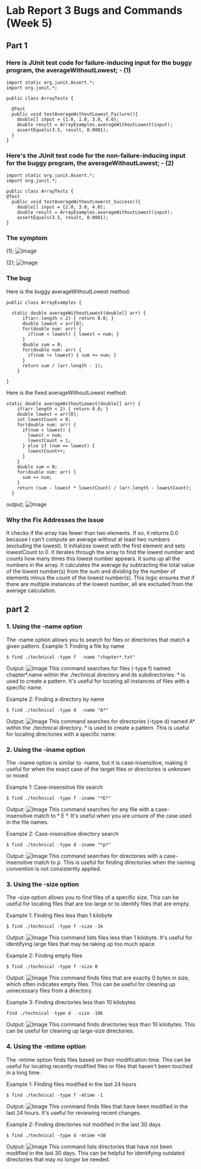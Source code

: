 # Lab Report 3  Bugs and Commands (Week 5)

## Part 1

### Here is JUnit test code for failure-inducing input for the buggy program, the averageWithoutLowest; - (1)

```
import static org.junit.Assert.*;
import org.junit.*;

public class ArrayTests {

  @Test
  public void testAverageWithoutLowest_Failure(){
    double[] input = {1.0, 1.0, 3.0, 4.0};
    double result = ArrayExamples.averageWithoutLowest(input);
    assertEquals(3.5, result, 0.0001);
  }
}
```

### Here's the JUnit test code for the non-failure-inducing input for the buggy program, the averageWithoutLowest; - (2)
```
import static org.junit.Assert.*;
import org.junit.*;

public class ArrayTests {
@Test
  public void testAverageWithoutLowerst_Success(){
    double[] input = {2.0, 3.0, 4.0};
    double result = ArrayExamples.averageWithoutLowest(input);
    assertEquals(3.5, result, 0.0001);
}
```

### The symptom
(1);
![Image](failure.png)

(2);
![Image](non-failure.png)

### The bug

Here is the buggy averageWithoutLowest method:

```
public class ArrayExamples {

  static double averageWithoutLowest(double[] arr) {
      if(arr.length < 2) { return 0.0; }
      double lowest = arr[0];
      for(double num: arr) {
        if(num < lowest) { lowest = num; }
      }
      double sum = 0;
      for(double num: arr) {
        if(num != lowest) { sum += num; }
      }
      return sum / (arr.length - 1);
    }

}
```

Here is the fixed averageWithoutLowest method:
```
static double averageWithoutLowest(double[] arr) {
    if(arr.length < 2) { return 0.0; }
    double lowest = arr[0];
    int lowestCount = 0;
    for(double num: arr) {
      if(num < lowest) {
        lowest = num;
        lowestCount = 1;
      } else if (num == lowest) {
        lowestCount++;
      }
    }
    double sum = 0;
    for(double num: arr) {
      sum += num;
    }
    return (sum - lowest * lowestCount) / (arr.length - lowestCount);
  }

```
output;
![Image](output.png)

### Why the Fix Addresses the Issue

It checks if the array has fewer than two elements. If so, it returns 0.0 because I can't compute an average without at least two numbers (excluding the lowest).
It initializes lowest with the first element and sets lowestCount to 0.
It iterates through the array to find the lowest number and counts how many times this lowest number appears.
It sums up all the numbers in the array.
It calculates the average by subtracting the total value of the lowest number(s) from the sum and dividing by the number of elements minus the count of the lowest number(s).
This logic ensures that if there are multiple instances of the lowest number, all are excluded from the average calculation.
    
## part 2

### 1. Using the -name option

The -name option allows you to search for files or directories that match a given pattern.
Example 1: Finding a file by name
```
$ find ./technical -type f  -name "chapter*.txt"
```
Output:
![Image](option_name_file.png)
This command searches for files (-type f) named chapter*.name within the ./technical directory and its subdirectories. * is used to create a pattern. It's useful for locating all instances of files with a specific name.

Example 2: Finding a directory by name
```
$ find ./technical -type d  -name "A*"  
```
Output:
![Image](option_name_directory.png)
This command searches for directories (-type d) named A* within the ./technical directory. * is used to create a pattern. This is useful for locating directories with a specific name.

### 2. Using the -iname option

The -iname option is similar to -name, but it is case-insensitive, making it useful for when the exact case of the target files or directories is unknown or mixed.

Example 1: Case-insensitive file search
```
$ find ./technical -type f -iname "*E*"
```
Output:
![Image](option_iname_file.png)
This command searches for any file with a case-insensitive match to * E *. It's useful when you are unsure of the case used in the file names.

Example 2: Case-insensitive directory search
```
$ find ./technical -type d -iname "*p*"
```
Output:
![Image](option_iname_directory.png)
This command searches for directories with a case-insensitive match to *p*. This is useful for finding directories when the naming convention is not consistently applied.

### 3. Using the -size option

The -size option allows you to find files of a specific size. This can be useful for locating files that are too large or to identify files that are empty.

Example 1: Finding files less than 1 kilobyte
```
$ find ./technical -type f -size -1k 
```
Output:
![Image](less_than_1kb.png)
This command lists files less than 1 kilobyte. It's useful for identifying large files that may be taking up too much space.

Example 2: Finding empty files
```
$ find ./technical -type f -size 0
```
Output:
![Image](emptyfiles.png)
This command finds files that are exactly 0 bytes in size, which often indicates empty files. This can be useful for cleaning up unnecessary files from a directory.

Example 3: Finding directories less than 10 kilobytes
```
find ./technical -type d  -size -10k
```
Output:
![Image](size_directory.png)
This command finds directories less than 10 kilobytes. This can be useful for cleaning up large-size directories.

### 4. Using the -mtime option
The -mtime option finds files based on their modification time. This can be useful for locating recently modified files or files that haven't been touched in a long time.

Example 1: Finding files modified in the last 24 hours
```
$ find ./technical -type f -mtime -1
```
Output:
![Image](modified_lessthan_24hours.png)
This command finds files that have been modified in the last 24 hours. It's useful for reviewing recent changes.

Example 2: Finding directories not modified in the last 30 days
```
$ find ./technical -type d -mtime +30
```
Output:
![Image](notmodified_last30days.png)
This command lists directories that have not been modified in the last 30 days. This can be helpful for identifying outdated directories that may no longer be needed.

